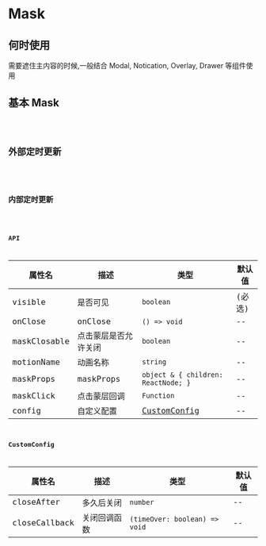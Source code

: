 # Mask

## 何时使用

需要遮住主内容的时候,一般结合 Modal, Notication, Overlay, Drawer 等组件使用

## 基本 Mask

<code src="./demo/basic">

## 外部定时更新

<code src="./demo/update">

## 内部定时更新

<code src="./demo/innerUpdate">

## API

| 属性名       | 描述                 | 类型                                    | 默认值 |
| ------------ | -------------------- | --------------------------------------- | ------ |
| visible      | 是否可见             | <code>boolean<code>                     | (必选) |
| onClose      | onClose              | <code>() => void<code>                  | --     |
| maskClosable | 点击蒙层是否允许关闭 | <code>boolean <code>                    | --     |
| motionName   | 动画名称             | <code>string <code>                     | --     |
| maskProps    | maskProps            | <code>object & { children: ReactNode; } | --     |
| maskClick    | 点击蒙层回调         | <code>Function <code>                   | --     |
| config       | 自定义配置           | [CustomConfig ](##CustomConfig)         | --     |

## CustomConfig

| 属性名        | 描述         | 类型                                    | 默认值 |
| ------------- | ------------ | --------------------------------------- | ------ |
| closeAfter    | 多久后关闭   | <code>number<code>                      | --     |
| closeCallback | 关闭回调函数 | <code>(timeOver: boolean) => void<code> | --     |
